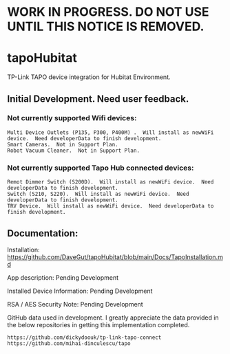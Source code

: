# WORK IN PROGRESS.  DO NOT USE UNTIL THIS NOTICE IS REMOVED.

# tapoHubitat
TP-Link TAPO device integration for Hubitat Environment.
## Initial Development.  Need user feedback.

### Not currently supported Wifi devices:
	Multi Device Outlets (P135, P300, P400M) .  Will install as newWiFi device.  Need developerData to finish development.
	Smart Cameras.  Not in Support Plan.
 	Robot Vacuum Cleaner.  Not in Support Plan.

### Not currently supported Tapo Hub connected devices:
	Remot Dimmer Switch (S200D).  Will install as newWiFi device.  Need developerData to finish development.
 	Switch (S210, S220).  Will install as newWiFi device.  Need developerData to finish development.
  	TRV Device.  Will install as newWiFi device.  Need developerData to finish development.

## Documentation:

Installation: https://github.com/DaveGut/tapoHubitat/blob/main/Docs/TapoInstallation.md

App description: Pending Development

Installed Device Information: Pending Development

RSA / AES Security Note: Pending Development

 
GitHub data used in development.  I greatly appreciate the data provided in the below repositories in getting this implementation completed.

	https://github.com/dickydoouk/tp-link-tapo-connect
	https://github.com/mihai-dinculescu/tapo
 
